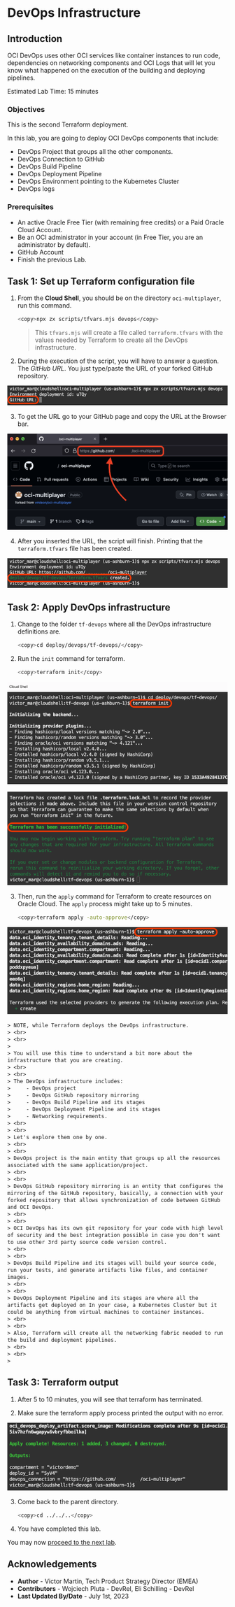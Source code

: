 # DevOps Infrastructure

## Introduction

OCI DevOps uses other OCI services like container instances to run code, dependencies on networking components and OCI Logs that will let you know what happened on the execution of the building and deploying pipelines.

Estimated Lab Time: 15 minutes

### Objectives

This is the second Terraform deployment.

In this lab, you are going to deploy OCI DevOps components that include:
- DevOps Project that groups all the other components.
- DevOps Connection to GitHub
- DevOps Build Pipeline
- DevOps Deployment Pipeline
- DevOps Environment pointing to the Kubernetes Cluster
- DevOps logs

### Prerequisites

- An active Oracle Free Tier (with remaining free credits) or a Paid Oracle Cloud Account.
- Be an OCI administrator in your account (in Free Tier, you are an administrator by default).
- GitHub Account
- Finish the previous Lab.

## Task 1: Set up Terraform configuration file

1. From the **Cloud Shell**, you should be on the directory `oci-multiplayer`, run this command.
    
    ```bash
    <copy>npx zx scripts/tfvars.mjs devops</copy>
    ```

    > This `tfvars.mjs` will create a file called `terraform.tfvars` with the values needed by Terraform to create all the DevOps infrastructure.

2. During the execution of the script, you will have to answer a question. The _GitHub URL_. You just type/paste the URL of your forked GitHub repository.

  ![tfvars GitHub URL](images/tfvars-devops-github-url.png)

3. To get the URL go to your GitHub page and copy the URL at the Browser bar.

  ![GitHub URL copy](images/github-url-copy.png)

4. After you inserted the URL, the script will finish. Printing that the `terraform.tfvars` file has been created.

  ![tfvars success](images/tfvars-devops-success.png)

## Task 2: Apply DevOps infrastructure

1. Change to the folder `tf-devops` where all the DevOps infrastructure definitions are.
    
    ```bash
    <copy>cd deploy/devops/tf-devops/</copy>
    ```

2. Run the `init` command for terraform.

    ```bash
    <copy>terraform init</copy>
    ```
    
  ![Terraform init](images/tfvars-devops-tf-init.png)

  ![Terraform init success](images/tfvars-devops-tf-init-success.png)

3. Then, run the `apply` command for Terraform to create resources on Oracle Cloud. The `apply` process might take up to 5 minutes.
    
    ```bash
    <copy>terraform apply -auto-approve</copy>
    ```

  ![Terraform apply](images/tfvars-devops-tf-apply.png)

    > NOTE, while Terraform deploys the DevOps infrastructure. 
    > <br>
    > <br>
    >  
    > You will use this time to understand a bit more about the infrastructure that you are creating.
    > <br>
    > <br>
    > The DevOps infrastructure includes:
    >     - DevOps project
    >     - DevOps GitHub repository mirroring
    >     - DevOps Build Pipeline and its stages
    >     - DevOps Deployment Pipeline and its stages
    >     - Networking requirements.
    > <br>
    > <br>
    > Let's explore them one by one.
    > <br>
    > <br>
    > DevOps project is the main entity that groups up all the resources associated with the same application/project.
    > <br>
    > <br>
    > DevOps GitHub repository mirroring is an entity that configures the mirroring of the GitHub repository, basically, a connection with your forked repository that allows synchronization of code between GitHub and OCI DevOps.
    > <br>
    > <br>
    > OCI DevOps has its own git repository for your code with high level of security and the best integration possible in case you don't want to use other 3rd party source code version control.
    > <br>
    > <br>
    > DevOps Build Pipeline and its stages will build your source code, run your tests, and generate artifacts like files, and container images.
    > <br>
    > <br>
    > DevOps Deployment Pipeline and its stages are where all the artifacts get deployed on In your case, a Kubernetes Cluster but it could be anything from virtual machines to container instances.
    > <br>
    > <br>
    > Also, Terraform will create all the networking fabric needed to run the build and deployment pipelines.
    > <br>
    > <br>
    > 

## Task 3: Terraform output

1. After 5 to 10 minutes, you will see that terraform has terminated.

2. Make sure the terraform apply process printed the output with no error.
    
  ![Terraform apply success](./images/tfvars-devops-tf-apply-success.png)

3. Come back to the parent directory.

    ```bash
    <copy>cd ../../..</copy>
    ```

4. You have completed this lab.

You may now [proceed to the next lab](#next).

## Acknowledgements

* **Author** - Victor Martin, Tech Product Strategy Director (EMEA)
* **Contributors** - Wojciech Pluta - DevRel, Eli Schilling - DevRel
* **Last Updated By/Date** - July 1st, 2023